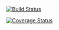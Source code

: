 [![Build Status](https://travis-ci.org/dsondak/cs207testing.svg?branch=master&maxAge=0)](https://travis-ci.org/cs207G6/cs207-FinalProject.svg?branch=master&maxAge=0)

[![Coverage Status](https://coveralls.io/repos/github/dsondak/cs207testing/badge.svg?branch=master&maxAge=0)](https://coveralls.io/github/cs207G6/cs207-FinalProject?branch=master&maxAge=0)
